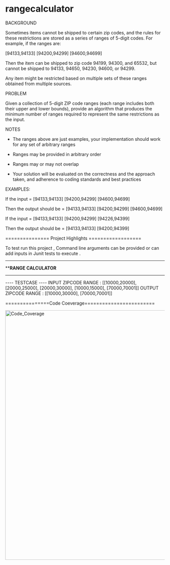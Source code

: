 # rangecalculator

BACKGROUND

Sometimes items cannot be shipped to certain zip codes, and the rules for these restrictions are stored as a series of ranges of 5-digit codes. For example, if the ranges are:

 

[94133,94133] [94200,94299] [94600,94699]

 

Then the item can be shipped to zip code 94199, 94300, and 65532, but cannot be shipped to 94133, 94650, 94230, 94600, or 94299.

 Any item might be restricted based on multiple sets of these ranges obtained from multiple sources.

PROBLEM

Given a collection of 5-digit ZIP code ranges (each range includes both their upper and lower bounds), provide an algorithm that produces the minimum number of ranges required to represent the same restrictions as the input.

 

NOTES

- The ranges above are just examples, your implementation should work for any set of arbitrary ranges

- Ranges may be provided in arbitrary order

- Ranges may or may not overlap

- Your solution will be evaluated on the correctness and the approach taken, and adherence to coding standards and best practices

 

EXAMPLES:

If the input = [94133,94133] [94200,94299] [94600,94699]

Then the output should be = [94133,94133] [94200,94299] [94600,94699]

 

If the input = [94133,94133] [94200,94299] [94226,94399]

Then the output should be = [94133,94133] [94200,94399]


=============== Project Highlights ==================

To test run this project , Command line arguments can be provided or can add inputs in Junit tests to execute .

******************************
********RANGE CALCULATOR******
******************************

---- TESTCASE ---- 
INPUT ZIPCODE RANGE : 
[[10000,20000], [20000,25000], [20000,30000], [10000,15000], [70000,70001]]
OUTPUT ZIPCODE RANGE : 
[[10000,30000], [70000,70001]]


===============Code Coeverage========================

<img width="788" alt="Code_Coverage" src="https://user-images.githubusercontent.com/43265292/124636464-90091480-de56-11eb-9809-7071cec939a8.PNG">

